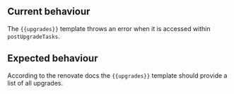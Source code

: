 ## Current behaviour

The `{{upgrades}}` template throws an error when it is accessed within `postUpgradeTasks`.

## Expected behaviour

According to the renovate docs the `{{upgrades}}` template should provide a list of all upgrades.


